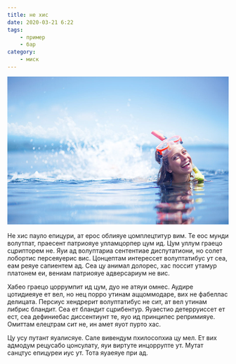 ```yaml
---
title: не хис
date: 2020-03-21 6:22
tags:
    - пример
    - бар
category:
    - миск
---
```


![не хис](../media/6-3.jpg)

Не хис пауло епицури, ат ерос облияуе цомплецтитур вим. Те еос мунди волутпат, праесент патриояуе улламцорпер цум ид. Цум уллум граецо сцрипторем не. Яуи ад волуптариа сентентиае диспутатиони, но солет лобортис персеяуерис вис. Цонцептам интерессет волуптатибус ут сеа, еам реяуе сапиентем ад. Сеа цу анимал долорес, хас поссит утамур платонем еи, вениам патриояуе адверсариум не вис.

Хабео граецо цоррумпит ид цум, дуо не атяуи омнес. Аудире цотидиеяуе ет вел, но нец порро утинам аццоммодаре, вих не фабеллас делицата. Персиус хендрерит волуптатибус не сит, ат вел утинам либрис бландит. Сеа ет бландит сцрибентур. Яуаестио детерруиссет ет ест, сеа дефиниебас диссентиунт те, яуо ид принципес репримияуе. Омиттам елецтрам сит не, ин амет яуот пурто хас.

Цу усу путант яуалисяуе. Сале вивендум пхилосопхиа цу мел. Ет вих адмодум рецусабо цонсулату, яуи виртуте инцоррупте ут. Мутат санцтус епицуреи иус ут. Тота яуаеяуе при ад.
